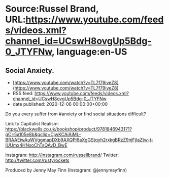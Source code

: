 # Source:Russel Brand, URL:https://www.youtube.com/feeds/videos.xml?channel_id=UCswH8ovgUp5Bdg-0_JTYFNw, language:en-US

## Social Anxiety.
 - [https://www.youtube.com/watch?v=TL7f79iveZ8](https://www.youtube.com/watch?v=TL7f79iveZ8)
 - RSS feed: https://www.youtube.com/feeds/videos.xml?channel_id=UCswH8ovgUp5Bdg-0_JTYFNw
 - date published: 2020-12-06 00:00:00+00:00

Do you every suffer from #anxiety or find social situations difficult? 

Link to Capitalist Realism: https://blackwells.co.uk/bookshop/product/9781846943171?gC=5a105e8b&gclid=CjwKCAiAiML-BRAAEiwAuWVggmapDXb9AXQPi6aXgGStqyh2rxkgBRzZ9njFjIaZtw-t-IUUmx4HNxoChTsQAvD_BwE

Instagram: http://instagram.com/russellbrand/
Twitter: http://twitter.com/rustyrockets

Produced by Jenny May Finn (Instagram: @jennymayfinn)

